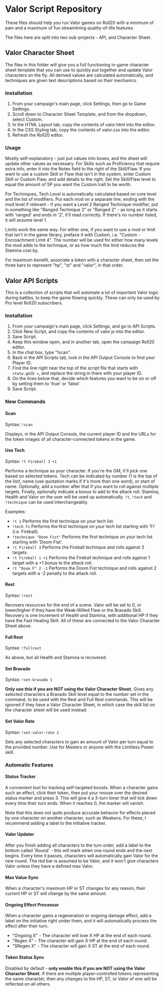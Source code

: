 # Valor Script Repository
These files should help you run Valor games on Roll20 with a minimum of pain and a maximum of fun streamlining quality-of-life features.

The files here are split into two sub-projects - API, and Character Sheet.

## Valor Character Sheet
The files in this folder will give you a full functioning in-game character sheet template that you can use to quickly put together and update Valor characters on the fly. All derived values are calculated automatically, and techniques are given text descriptions based on their mechanics.

### Installation
1. From your campaign's main page, click Settings, then go to Game Settings.
2. Scroll down to Character Sheet Template, and from the dropdown, select Custom.
3. In the HTML Layout tab, copy the contents of valor.html into the editor.
4. In the CSS Styling tab, copy the contents of valor.css into the editor.
5. Refresh the Roll20 editor.

### Usage
Mostly self-explanatory - just put values into boxes, and the sheet will update other values as necessary. For Skills such as Proficiency that require extra info, enter it into the Notes field to the right of the Skill/Flaw. If you want to use a custom Skill or Flaw that isn't in the system, enter Custom Skill or Custom Flaw, and add details to the right. Set the Skill/Flaw level to equal the amount of SP you want the Custom trait to be worth.

For Techniques, Tech Level is automatically calculated based on core level and the list of modifiers. Put each mod on a separate line, ending with the mod level if relevant - if you want a Level 2 Ranged Technique modifier, put in something like "Ranged Technique 2" or "Ranged 2" - as long as it starts with 'ranged' and ends in '2', it'll read correctly. If there's no number listed, it will assume level 1.

Limits work the same way. For either one, if you want to use a mod or limit that isn't in the game library, preface it with Custom, i.e. "Custom - Encroachment Limit 4". The number will be used for either how many levels the mod adds to the technique, or as how much the limit reduces the Stamina cost by.

For maximum benefit, associate a token with a character sheet, then set the three bars to represent "hp", "st" and "valor", in that order.

## Valor API Scripts
This is a collection of scripts that will automate a lot of important Valor logic during battles, to keep the game flowing quickly. These can only be used by Pro level Roll20 subscribers.

### Installation
1. From your campaign's main page, click Settings, and go to API Scripts.
2. Click New Script, and copy the contents of valor.js into the editor.
3. Save Script.
4. Keep this window open, and in another tab, open the campaign Roll20 editor.
5. In the chat box, type "!scan".
6. Back in the API Scripts tab, look in the API Output Console to find your Player ID.
7. Find the line right near the top of the script file that starts with `state.gmID =`, and replace the string in there with your player ID.
8. On the lines below that, decide which features you want to be on or off by setting them to 'true' or 'false'.
9. Save Script.

### New Commands

#### Scan
Syntax: `!scan`

Displays, in the API Output Console, the current player ID and the URLs for the token images of all character-connected tokens in the game.

#### Use Tech
Syntax: `!t Fireball 3 +1`

Performs a technique as your character. If you're the GM, it'll pick one based on selected tokens. Tech can be indicated by number (1 is the top of the list), name (use quotation marks if it's more than one word), or start of name. Optionally, add a number after that if you want to roll against multiple targets. Finally, optionally indicate a bonus to add to the attack roll. Stamina, Health and Valor on the user will be used up automatically. `!t`, `!tech` and `!technique` can be used interchangeably.

Examples:
* `!t 1` Performs the first technique on your tech list.
* `!tech Fi` Performs the first technique on your tech list starting with 'Fi' (i.e. Fireball).
* `!technique "Doom Fist"` Performs the first technique on your tech list starting with 'Doom Fist'.
* `!t Fireball 3` Performs the Fireball technique and rolls against 3 targets.
* `!t Fireball 1 +1` Performs the Fireball technique and rolls against 1 target with a +1 bonus to the attack roll.
* `!t "Doom F" 2 -1` Performs the Doom Fist technique and rolls against 2 targets with a -2 penalty to the attack roll.

#### Rest
Syntax: `!rest`

Recovers resources for the end of a scene. Valor will be set to 0, or lower/higher if they have the Weak-Willed Flaw or the Bravado Skill. Recovery is one Increment of Health and Stamina, with additional HP if they have the Fast Healing Skill. All of these are connected to the Valor Character Sheet above.

#### Full Rest
Syntax: `!fullrest`

As above, but all Health and Stamina is recovered.

#### Set Bravado
Syntax: `!set-bravado 1`

**Only use this if you are NOT using the Valor Character Sheet.** Gives any selected characters a Bravado Skill level equal to the number set in the command, to be used with the Rest and Full Rest commands. This will be ignored if they have a Valor Character Sheet, in which case the skill list on the character sheet will be used instead.

#### Set Valor Rate
Syntax: `!set-valor-rate 2`

Sets any selected characters to gain an amount of Valor per turn equal to the provided number. Use for Masters or anyone with the Limitless Power skill.

### Automatic Features
#### Status Tracker
A convenient tool for tracking self-targeted boosts. When a character gains such an effect, click their token, then put your mouse over the desired status marker and press 3. This will give it a 3-turn timer that will tick down every time their turn ends. When it reaches 0, the marker will vanish.

Note that this does not quite produce accurate behavior for effects placed by one character on another character, such as Weakens. For these, I recommend adding a label to the initiative tracker.

#### Valor Updater
After you finish adding all characters to the turn order, add a label to the bottom called 'Round' - this will mark when one round ends and the next begins. Every time it passes, characters will automatically gain Valor for the new round. The red bar is assumed to be Valor, and it won't give characters Valor unless they have a defined max Valor.

#### Max Value Sync
When a character's maximum HP or ST changes for any reason, their current HP or ST will change by the same amount.

#### Ongoing Effect Processor
When a character gains a regeneration or ongoing damage effect, add a label on the initiative right under them, and it will automatically process the effect after their turn.
- "Ongoing X" - The character will lose X HP at the end of each round.
- "Regen X" - The character will gain X HP at the end of each round.
- "SRegen X" - The character will gain X ST at the end of each round.

#### Token Status Sync
Disabled by default - **only enable this if you are NOT using the Valor Character Sheet.** If there are multiple player-controlled tokens representing the same character, then any changes to the HP, ST, or Valor of one will be reflected on all others.
